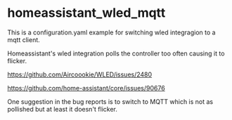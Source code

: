 # homeassistant_wled_mqtt
This is a configuration.yaml example for switching wled integragion to a mqtt client.

Homeassistant's wled integration polls the controller too often causing it to flicker.

https://github.com/Aircoookie/WLED/issues/2480

https://github.com/home-assistant/core/issues/90676

One suggestion in the bug reports is to switch to MQTT which is not as pollished but at least it doesn't flicker.

